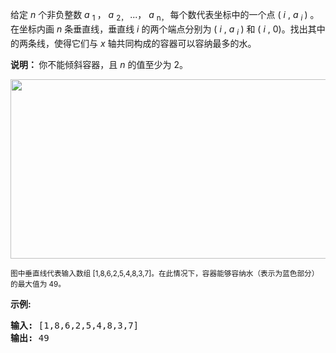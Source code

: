 <html>
 <body>
  <p>
   给定
   <em>
    n
   </em>
   个非负整数
   <em>
    a
   </em>
   <sub>
    1
   </sub>
   ，
   <em>
    a
   </em>
   <sub>
    2，
   </sub>
   ...，
   <em>
    a
   </em>
   <sub>
    n，
   </sub>
   每个数代表坐标中的一个点 (
   <em>
    i
   </em>
   ,
   <em>
    a
    <sub>
     i
    </sub>
   </em>
   ) 。在坐标内画
   <em>
    n
   </em>
   条垂直线，垂直线
   <em>
    i
   </em>
   的两个端点分别为 (
   <em>
    i
   </em>
   ,
   <em>
    a
    <sub>
     i
    </sub>
   </em>
   ) 和 (
   <em>
    i
   </em>
   , 0)。找出其中的两条线，使得它们与
   <em>
    x
   </em>
   轴共同构成的容器可以容纳最多的水。
  </p>
  <p>
   <strong>
    说明：
   </strong>
   你不能倾斜容器，且
   <em>
    n
   </em>
   的值至少为 2。
  </p>
  <p>
   <img alt="" src="https://aliyun-lc-upload.oss-cn-hangzhou.aliyuncs.com/aliyun-lc-upload/uploads/2018/07/25/question_11.jpg" style="height: 287px; width: 600px;"/>
  </p>
  <p>
   <small>
    图中垂直线代表输入数组 [1,8,6,2,5,4,8,3,7]。在此情况下，容器能够容纳水（表示为蓝色部分）的最大值为 49。
   </small>
  </p>
  <p>
  </p>
  <p>
   <strong>
    示例:
   </strong>
  </p>
  <pre><strong>输入:</strong> [1,8,6,2,5,4,8,3,7]
<strong>输出:</strong> 49</pre>
 </body>
</html>